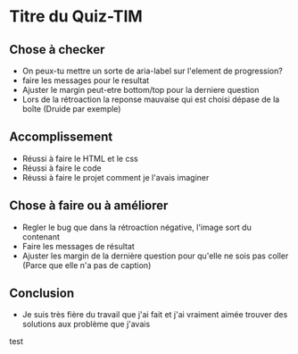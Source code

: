 # Titre du Quiz-TIM

## Chose à checker
- On peux-tu mettre un sorte de aria-label sur l'element de progression?
- faire les messages pour le resultat
- Ajuster le margin peut-etre bottom/top pour la derniere question
- Lors de la rétroaction la reponse mauvaise qui est choisi dépase de la boîte (Druide par exemple)


## Accomplissement
- Réussi à faire le HTML et le css
- Réussi à faire le code
- Réussi à faire le projet comment je l'avais imaginer

## Chose à faire ou à améliorer
- Regler le bug que dans la rétroaction négative, l'image sort du contenant
- Faire les messages de résultat
- Ajuster les margin de la dernière question pour qu'elle ne sois pas coller (Parce que elle n'a pas de caption)

## Conclusion
- Je suis très fière du travail que j'ai fait et j'ai vraiment aimée trouver des solutions aux problème que j'avais


test